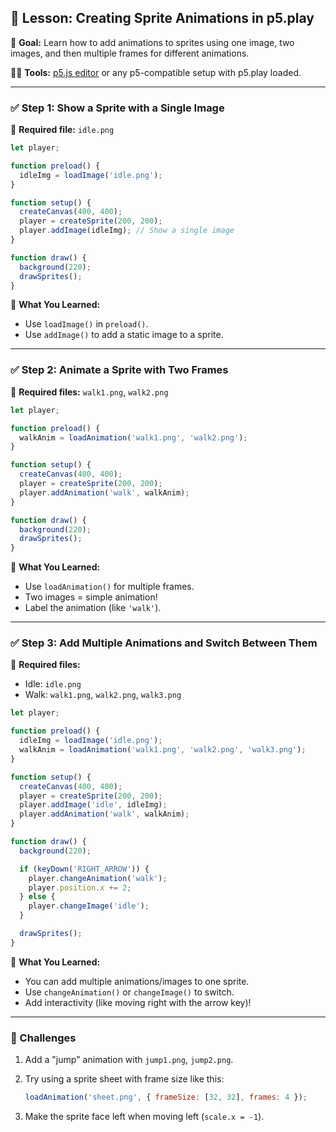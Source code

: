 ## 🧪 Lesson: Creating Sprite Animations in p5.play

🎯 **Goal:** Learn how to add animations to sprites using one image, two images, and then multiple frames for different animations.

👩‍💻 **Tools:** [p5.js editor](https://editor.p5js.org/) or any p5-compatible setup with p5.play loaded.

---

### ✅ Step 1: Show a Sprite with a Single Image

📁 **Required file:** `idle.png`

```js
let player;

function preload() {
  idleImg = loadImage('idle.png');
}

function setup() {
  createCanvas(400, 400);
  player = createSprite(200, 200);
  player.addImage(idleImg); // Show a single image
}

function draw() {
  background(220);
  drawSprites();
}
```

📝 **What You Learned:**

* Use `loadImage()` in `preload()`.
* Use `addImage()` to add a static image to a sprite.

---

### ✅ Step 2: Animate a Sprite with Two Frames

📁 **Required files:** `walk1.png`, `walk2.png`

```js
let player;

function preload() {
  walkAnim = loadAnimation('walk1.png', 'walk2.png');
}

function setup() {
  createCanvas(400, 400);
  player = createSprite(200, 200);
  player.addAnimation('walk', walkAnim);
}

function draw() {
  background(220);
  drawSprites();
}
```

📝 **What You Learned:**

* Use `loadAnimation()` for multiple frames.
* Two images = simple animation!
* Label the animation (like `'walk'`).

---

### ✅ Step 3: Add Multiple Animations and Switch Between Them

📁 **Required files:**

* Idle: `idle.png`
* Walk: `walk1.png`, `walk2.png`, `walk3.png`

```js
let player;

function preload() {
  idleImg = loadImage('idle.png');
  walkAnim = loadAnimation('walk1.png', 'walk2.png', 'walk3.png');
}

function setup() {
  createCanvas(400, 400);
  player = createSprite(200, 200);
  player.addImage('idle', idleImg);
  player.addAnimation('walk', walkAnim);
}

function draw() {
  background(220);

  if (keyDown('RIGHT_ARROW')) {
    player.changeAnimation('walk');
    player.position.x += 2;
  } else {
    player.changeImage('idle');
  }

  drawSprites();
}
```

📝 **What You Learned:**

* You can add multiple animations/images to one sprite.
* Use `changeAnimation()` or `changeImage()` to switch.
* Add interactivity (like moving right with the arrow key)!

---

### 🧠 Challenges

1. Add a "jump" animation with `jump1.png`, `jump2.png`.
2. Try using a sprite sheet with frame size like this:

   ```js
   loadAnimation('sheet.png', { frameSize: [32, 32], frames: 4 });
   ```
3. Make the sprite face left when moving left (`scale.x = -1`).
